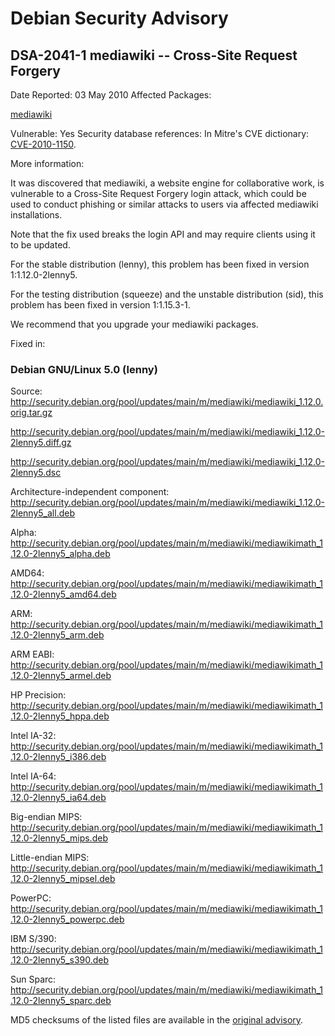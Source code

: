 
Debian Security Advisory
========================


DSA-2041-1 mediawiki -- Cross-Site Request Forgery
--------------------------------------------------



Date Reported:
03 May 2010
Affected Packages:

[mediawiki](https://packages.debian.org/src:mediawiki)

Vulnerable:
Yes
Security database references:
In Mitre's CVE dictionary: [CVE-2010-1150](https://security-tracker.debian.org/tracker/CVE-2010-1150).  

More information:

It was discovered that mediawiki, a website engine for collaborative
work, is vulnerable to a Cross-Site Request Forgery login attack, which
could be used to conduct phishing or similar attacks to users via
affected mediawiki installations.


Note that the fix used breaks the login API and may require clients using it to
be updated.


For the stable distribution (lenny), this problem has been fixed in
version 1:1.12.0-2lenny5.


For the testing distribution (squeeze) and the unstable distribution (sid),
this problem has been fixed in version 1:1.15.3-1.


We recommend that you upgrade your mediawiki packages.



Fixed in:

### Debian GNU/Linux 5.0 (lenny)



Source:
 <http://security.debian.org/pool/updates/main/m/mediawiki/mediawiki_1.12.0.orig.tar.gz>  

<http://security.debian.org/pool/updates/main/m/mediawiki/mediawiki_1.12.0-2lenny5.diff.gz>  

<http://security.debian.org/pool/updates/main/m/mediawiki/mediawiki_1.12.0-2lenny5.dsc>  

Architecture-independent component:
 <http://security.debian.org/pool/updates/main/m/mediawiki/mediawiki_1.12.0-2lenny5_all.deb>  

Alpha:
 <http://security.debian.org/pool/updates/main/m/mediawiki/mediawikimath_1.12.0-2lenny5_alpha.deb>  

AMD64:
 <http://security.debian.org/pool/updates/main/m/mediawiki/mediawikimath_1.12.0-2lenny5_amd64.deb>  

ARM:
 <http://security.debian.org/pool/updates/main/m/mediawiki/mediawikimath_1.12.0-2lenny5_arm.deb>  

ARM EABI:
 <http://security.debian.org/pool/updates/main/m/mediawiki/mediawikimath_1.12.0-2lenny5_armel.deb>  

HP Precision:
 <http://security.debian.org/pool/updates/main/m/mediawiki/mediawikimath_1.12.0-2lenny5_hppa.deb>  

Intel IA-32:
 <http://security.debian.org/pool/updates/main/m/mediawiki/mediawikimath_1.12.0-2lenny5_i386.deb>  

Intel IA-64:
 <http://security.debian.org/pool/updates/main/m/mediawiki/mediawikimath_1.12.0-2lenny5_ia64.deb>  

Big-endian MIPS:
 <http://security.debian.org/pool/updates/main/m/mediawiki/mediawikimath_1.12.0-2lenny5_mips.deb>  

Little-endian MIPS:
 <http://security.debian.org/pool/updates/main/m/mediawiki/mediawikimath_1.12.0-2lenny5_mipsel.deb>  

PowerPC:
 <http://security.debian.org/pool/updates/main/m/mediawiki/mediawikimath_1.12.0-2lenny5_powerpc.deb>  

IBM S/390:
 <http://security.debian.org/pool/updates/main/m/mediawiki/mediawikimath_1.12.0-2lenny5_s390.deb>  

Sun Sparc:
 <http://security.debian.org/pool/updates/main/m/mediawiki/mediawikimath_1.12.0-2lenny5_sparc.deb>  


MD5 checksums of the listed files are available in the [original advisory](https://lists.debian.org/debian-security-announce/2010/msg00082.html).





